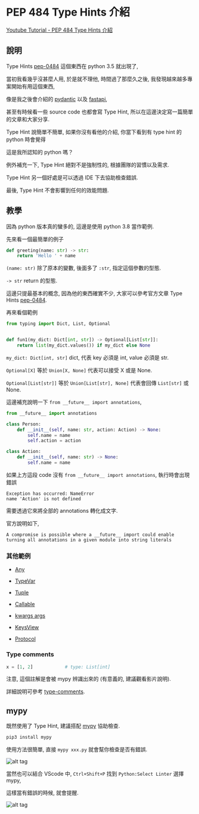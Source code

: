 # PEP 484 Type Hints 介紹

[Youtube Tutorial - PEP 484 Type Hints 介紹](https://youtu.be/kXB__qIz5gY)

## 說明

Type Hints [pep-0484](https://www.python.org/dev/peps/pep-0484/) 這個東西在 python 3.5 就出現了,

當初我看幾乎沒甚麼人用, 於是就不理他, 時間過了那麼久之後, 我發現越來越多專案開始有用這個東西,

像是我之後會介紹的 [pydantic](https://pydantic-docs.helpmanual.io/) 以及 [fastapi](https://fastapi.tiangolo.com/),

甚至有時候看一些 source code 也都會寫 Type Hint, 所以在這邊決定寫一篇簡單的文章和大家分享.

Type Hint 說簡單不簡單, 如果你沒有看他的介紹, 你當下看到有 type hint 的 python 時會覺得

這是我所認知的 python 嗎？

例外補充一下, Type Hint 絕對不是強制性的, 根據團隊的習慣以及需求.

Type Hint 另一個好處是可以透過 IDE 下去協助檢查錯誤.

最後, Type Hint 不會影響到任何的效能問題.

## 教學

因為 python 版本真的蠻多的, 這邊是使用 python 3.8 當作範例.

先來看一個最簡單的例子

```python
def greeting(name: str) -> str:
    return 'Hello ' + name
```

`(name: str)` 除了原本的變數, 後面多了 `:str`, 指定這個參數的型態.

`-> str` return 的型態.

這邊只提最基本的概念, 因為他的東西確實不少, 大家可以參考官方文章 Type Hints [pep-0484](https://www.python.org/dev/peps/pep-0484/).


再來看個範例

```python
from typing import Dict, List, Optional


def fun1(my_dict: Dict[int, str]) -> Optional[List[str]]:
    return list(my_dict.values()) if my_dict else None
```

`my_dict: Dict[int, str]` dict, 代表 key 必須是 int, value 必須是 str.

`Optional[X]` 等於 `Union[X, None]` 代表可以接受 X 或是 None.

`Optional[List[str]]` 等於 `Union[List[str], None]` 代表會回傳 `List[str]` 或 None.


這邊補充說明一下 `from __future__ import annotations`,

```python
from __future__ import annotations

class Person:
    def __init__(self, name: str, action: Action) -> None:
        self.name = name
        self.action = action

class Action:
    def __init__(self, name: str) -> None:
        self.name = name
```

如果上方這段 code 沒有 `from __future__ import annotations`, 執行時會出現錯誤

```text
Exception has occurred: NameError
name 'Action' is not defined
```

需要透過它來將全部的 annotations 轉化成文字.

官方說明如下,

```text
A compromise is possible where a __future__ import could enable turning all annotations in a given module into string literals
```

### 其他範例

- [Any](https://github.com/twtrubiks/python-notes/blob/master/type-hints-tutorial/Any_tutorial.py)

- [TypeVar](https://github.com/twtrubiks/python-notes/blob/master/type-hints-tutorial/TypeVar_tutorial.py)

- [Tuple](https://github.com/twtrubiks/python-notes/blob/master/type-hints-tutorial/Tuple_tutorial.py)

- [Callable](https://github.com/twtrubiks/python-notes/blob/master/type-hints-tutorial/Callable_tutorial.py)

- [kwargs args](https://github.com/twtrubiks/python-notes/blob/master/type-hints-tutorial/kwargs_args_tutorial.py)

- [KeysView](https://github.com/twtrubiks/python-notes/blob/master/type-hints-tutorial/KeysView_tutorial.py)

- [Protocol](https://github.com/twtrubiks/python-notes/blob/master/type-hints-tutorial/Protocol_tutorial.py)

### Type comments

```python
x = [1, 2]            # type: List[int]
```

注意, 這個註解是會被 mypy 辨識出來的 (有意義的, 建議觀看影片說明).

詳細說明可參考 [type-comments](https://www.python.org/dev/peps/pep-0484/#type-comments).

## mypy

既然使用了 Type Hint, 建議搭配 [mypy](https://github.com/python/mypy) 協助檢查.

```python
pip3 install mypy
```

使用方法很簡單, 直接 `mypy xxx.py` 就會幫你檢查是否有錯誤.

![alt tag](https://i.imgur.com/wrvs8au.png)

當然也可以結合 VScode 中, `Ctrl+Shift+P` 找到 `Python:Select Linter` 選擇 mypy,

這樣當有錯誤的時候, 就會提醒.

![alt tag](https://i.imgur.com/nJHztC3.png)
